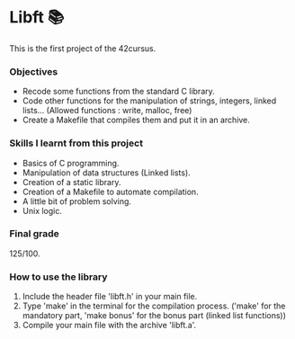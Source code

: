 # Libft 📚

This is the first project of the 42cursus.

### Objectives
  * Recode some functions from the standard C library.
  * Code other functions for the manipulation of strings, integers, linked lists... (Allowed functions : write, malloc, free)
  * Create a Makefile that compiles them and put it in an archive.

### Skills I learnt from this project
  * Basics of C programming.
  * Manipulation of data structures (Linked lists).
  * Creation of a static library.
  * Creation of a Makefile to automate compilation.
  * A little bit of problem solving.
  * Unix logic.

### Final grade
125/100.

### How to use the library
 1. Include the header file 'libft.h' in your main file.
 2. Type 'make' in the terminal for the compilation process. ('make' for the mandatory part, 'make bonus' for the bonus part (linked list functions))
 3. Compile your main file with the archive 'libft.a'.
